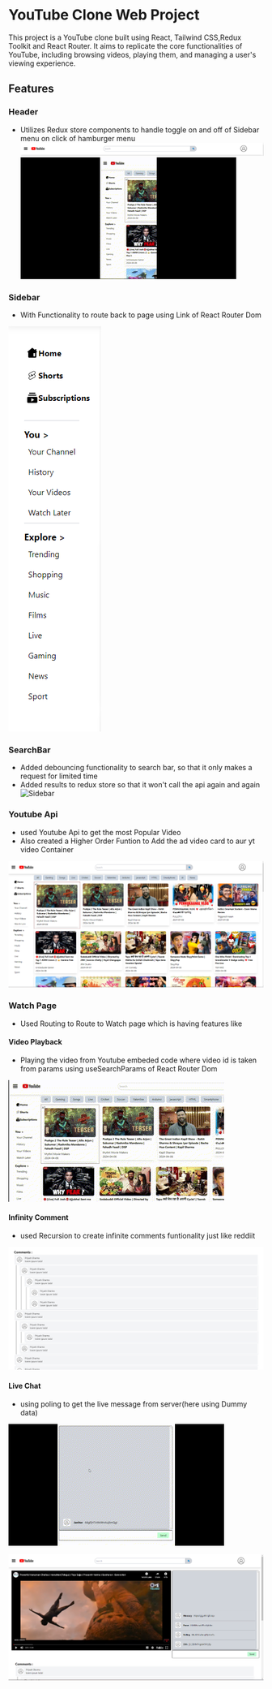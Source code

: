 # YouTube Clone Web Project
This project is a YouTube clone built using React, Tailwind CSS,Redux Toolkit and React Router. It aims to replicate the core functionalities of YouTube, including browsing videos, playing them, and managing a user's viewing experience.

## Features

### Header
- Utilizes Redux store components to handle toggle on and off of Sidebar menu on click of hamburger menu
![Header](./For%20Readme/Screenshot%202024-04-09%20142450.png)
![Humburger Menu](./For%20Readme/Toggle.gif)

### Sidebar 
- With Functionality to route back to page using Link of React Router Dom

![Sidebar](./For%20Readme/Screenshot%202024-04-09%20142701.png)

### SearchBar 
- Added debouncing functionality to search bar, so that it only makes a request for limited time 
- Added results to redux store so that it won't call the api again and again
![Sidebar](./For%20Readme/Search.gif)

### Youtube Api 
- used Youtube Api to get the most Popular Video
- Also created a Higher Order Funtion to Add the ad video card to aur yt video Container

![MainContainer](./For%20Readme/Screenshot%202024-04-09%20143452.png)

### Watch Page 
- Used Routing to Route to Watch page which is having features like 

#### Video Playback 
- Playing the video from Youtube embeded code where video id is taken from params using useSearchParams of React Router Dom

![YTVideo](./For%20Readme/VideoYt.gif)

#### Infinity Comment 
- used Recursion to create infinite comments funtionality just like reddiit

![Infinity Comment](./For%20Readme/Screenshot%202024-04-09%20160116.png)

#### Live Chat
- using poling to get the live message from server(here using Dummy data)

![Live Chat](./For%20Readme/LiveChat.gif)


![OverallPage](./For%20Readme/Screenshot%202024-04-09%20172612.png)